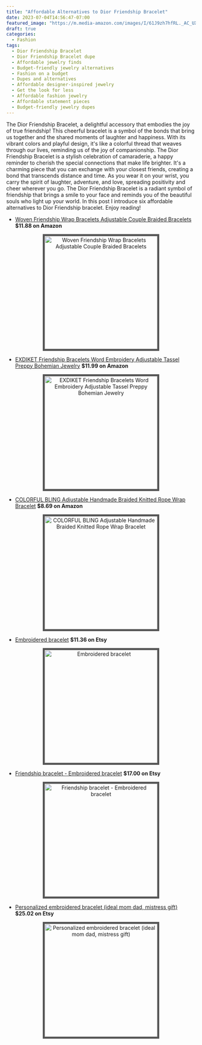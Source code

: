 ```yaml
---
title: "Affordable Alternatives to Dior Friendship Bracelet"
date: 2023-07-04T14:56:47-07:00
featured_image: "https://m.media-amazon.com/images/I/61J9zh7hfRL._AC_UX679_.jpg"
draft: true
categories:
  - Fashion
tags:
  - Dior Friendship Bracelet
  - Dior Friendship Bracelet dupe
  - Affordable jewelry finds
  - Budget-friendly jewelry alternatives
  - Fashion on a budget
  - Dupes and alternatives
  - Affordable designer-inspired jewelry
  - Get the look for less
  - Affordable fashion jewelry
  - Affordable statement pieces
  - Budget-friendly jewelry dupes
---
```


The Dior Friendship Bracelet, a delightful accessory that embodies the joy of true friendship! This cheerful bracelet is a symbol of the bonds that bring us together and the shared moments of laughter and happiness. With its vibrant colors and playful design, it's like a colorful thread that weaves through our lives, reminding us of the joy of companionship. The Dior Friendship Bracelet is a stylish celebration of camaraderie, a happy reminder to cherish the special connections that make life brighter. It's a charming piece that you can exchange with your closest friends, creating a bond that transcends distance and time. As you wear it on your wrist, you carry the spirit of laughter, adventure, and love, spreading positivity and cheer wherever you go. The Dior Friendship Bracelet is a radiant symbol of friendship that brings a smile to your face and reminds you of the beautiful souls who light up your world.
In this post I introduce six affordable alternatives to Dior Friendship bracelet. Enjoy reading!

- [Woven Friendship Wrap Bracelets Adjustable Couple Braided Bracelets](https://a.co/d/gDY3mjl) **$11.88 on Amazon**
<p align="center">
<a href="https://a.co/d/gDY3mjl"><img style="border: 5px solid #555" src="https://m.media-amazon.com/images/I/61J9zh7hfRL._AC_UX679_.jpg" width="300" alt="Woven Friendship Wrap Bracelets Adjustable Couple Braided Bracelets" /></a>
</p>


- [EXDIKET Friendship Bracelets Word Embroidery Adjustable Tassel Preppy Bohemian Jewelry](https://a.co/d/gy23gGu) **$11.99 on Amazon**
<p align="center">
<a href="https://a.co/d/gy23gGu"><img style="border: 5px solid #555" src="https://m.media-amazon.com/images/I/61dgBJXy17L._AC_UX679_.jpg" width="300" alt="EXDIKET Friendship Bracelets Word Embroidery Adjustable Tassel Preppy Bohemian Jewelry" /></a>
</p>

<script async src="https://pagead2.googlesyndication.com/pagead/js/adsbygoogle.js"></script>
<!-- cpa -->
<ins class="adsbygoogle"
     style="display:block"
     data-ad-client="ca-pub-2843564932689995"
     data-ad-slot="3526097725"
     data-ad-format="auto"
     data-full-width-responsive="true"></ins>
<script>
     (adsbygoogle = window.adsbygoogle || []).push({});
</script>

- [COLORFUL BLING Adjustable Handmade Braided Knitted Rope Wrap Bracelet](https://a.co/d/5V6Smik) **$8.69 on Amazon**
<p align="center">
<a href="https://a.co/d/5V6Smik"><img style="border: 5px solid #555" src="https://m.media-amazon.com/images/I/715nqriS8kL._AC_UX679_.jpg" width="300" alt="COLORFUL BLING Adjustable Handmade Braided Knitted Rope Wrap Bracelet" /></a>
</p>


- [Embroidered bracelet](https://www.etsy.com/listing/1492964813/embroidered-bracelet) **$11.36 on Etsy**
<p align="center">
<a href="https://www.etsy.com/listing/1492964813/embroidered-bracelet"><img style="border: 5px solid #555" src="https://i.etsystatic.com/42829123/r/il/2c02b1/4954660250/il_794xN.4954660250_5t0q.jpg" width="300" alt="Embroidered bracelet" /></a>
</p>


- [Friendship bracelet - Embroidered bracelet](https://www.etsy.com/listing/1410333398/friendship-bracelet-embroidered-bracelet) **$17.00 on Etsy**
<p align="center">
<a href="https://www.etsy.com/listing/1410333398/friendship-bracelet-embroidered-bracelet"><img style="border: 5px solid #555" src="https://i.etsystatic.com/32434949/r/il/b691b1/4659759154/il_794xN.4659759154_d7rr.jpg" width="300" alt="Friendship bracelet - Embroidered bracelet" /></a>
</p>

- [Personalized embroidered bracelet (ideal mom dad, mistress gift)](https://www.etsy.com/listing/1354675965/personalized-embroidered-bracelet-ideal) **$25.02 on Etsy**
<p align="center">
<a href="https://www.etsy.com/listing/1354675965/personalized-embroidered-bracelet-ideal"><img style="border: 5px solid #555" src="https://i.etsystatic.com/29208238/r/il/8746a4/4538466421/il_794xN.4538466421_adxj.jpg" width="300" alt="Personalized embroidered bracelet (ideal mom dad, mistress gift)" /></a>
</p>